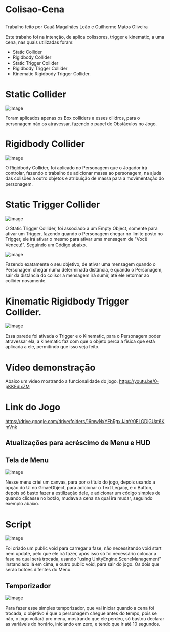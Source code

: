 # Colisao-Cena

##
Trabalho feito por Cauã Magalhães Leão e Guilherme Matos Oliveira

Este trabaho foi na intenção, de aplica colissores, trigger e kinematic, a uma cena, nas quais utilizadas foram:
 - Static Collider
 - Rigidbody Collider
 - Static Trigger Collider
 - Rigidbody Trigger Collider
 - Kinematic Rigidbody Trigger Collider.

# Static Collider
![image](https://github.com/GuilhermeM777/Colisao-Cena/assets/127865701/e6b5488a-93c5-4e74-b6a8-e1f304c50b2b)

Foram aplicados apenas os Box colliders a esses cilidros, para o personagem não os atravessar, fazendo o papel de Obstáculos no Jogo.

# Rigidbody Collider
![image](https://github.com/GuilhermeM777/Colisao-Cena/assets/127865701/bc2c7902-69bd-4786-bcac-07d977e9ae99)


O Rigidbody Collider, foi aplicado no Personagem que o Jogador irá controlar, fazendo o trabalho de adicionar massa ao personagem, na ajuda das colisões a outro objetos e atribuição de massa para a movimentação do personagem.

# Static Trigger Collider
![image](https://github.com/GuilhermeM777/Colisao-Cena/assets/127865701/af6f4679-bcf5-482e-a70f-9bc7db6dc5b3)

O Static Trigger Collider, foi associado a um Empty Object, somente para ativar um Trigger, fazendo quando o Personagem chegar no limite posto no Trigger, ele irá ativar o mesmo para ativar uma mensagem de "Você Venceu!". Seguindo um Código abaixo.

![image](https://github.com/GuilhermeM777/Colisao-Cena/assets/127865701/3c898418-f803-4dc7-82f1-59bc3e0147f2)

Fazendo exatamente o seu objetivo, de ativar uma mensagem quando o Personagem chegar numa determinada distância, e quando o Personagem, sair da distância do colisor a mensagem irá sumir, até ele retornar ao collider novamente.

# Kinematic Rigidbody Trigger Collider.
![image](https://github.com/GuilhermeM777/Colisao-Cena/assets/127865701/6ec191b7-7d94-4acd-8043-f8220b061e92)

Essa parede foi ativada o Trigger e o Kinematic, para o Personagem poder atravessar ela, a kinematic faz com que o objeto perca a física que está aplicada a ele, permitindo que isso seja feito.

# Vídeo demonstração
Abaixo um vídeo mostrando a funcionalidade do jogo.
https://youtu.be/0-pKKEdIxZM

# Link do Jogo
https://drive.google.com/drive/folders/16mwNxYEbRgxJJqYr0ELGDjGUat6KmVnk

##

## Atualizações para acréscimo de Menu e HUD

## Tela de Menu

![image](https://github.com/GuilhermeM777/Colisao-Cena/assets/127865701/bf39f961-3b17-484e-98bc-424000647bc0)

Nesse menu criei um canvas, para por o título do jogo, depois usando a opção do UI no GmaeObject, para adicionar o Text Legacy, e o Button, depois só basto fazer a estilização dele, e adicionar um código simples de quando clicasse no botão, mudava a cena na qual ira mudar, seguindo exemplo abaixo.

# Script 
![image](https://github.com/GuilhermeM777/Colisao-Cena/assets/127865701/54b99bd3-151c-4568-8595-4e0ecb8bc06c)

Foi criado um public void para carregar a fase, não necessitando void start nem update, pelo que ele irá fazer, após isso só foi necessário colocar a fase na qual será trocada, usando "using UnityEngine.SceneManagement" instanciado lá em cima, e outro public void, para sair do jogo. Os dois que serão botões difentes do Menu.

## Temporizador
![image](https://github.com/GuilhermeM777/Colisao-Cena/assets/127865701/85812d4c-efe1-4332-b7c4-787638d84744)

Para fazer esse simples temporizador, que vai iniciar quando a cena foi trocada, o objetivo é que o personagem chegue antes do tempo, pois se não, o jogo voltará pro menu, mostrando que ele perdeu, só bastou declarar as variáveis do horário, iniciando em zero, e tendo que ir até 10 segundos.
